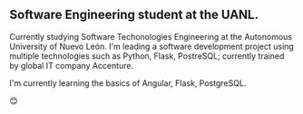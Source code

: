 ## Software Engineering student at the UANL.

Currently studying Software Techonologies Engineering at the Autonomous University of Nuevo León.
I'm leading a software development project using multiple technologies such as Python, Flask, PostreSQL; currently trained by global IT company Accenture.

I'm currently learning the basics of Angular, Flask, PostgreSQL.

😊
